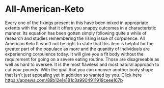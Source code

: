 # All-American-Keto
Every one of the fixings present in this have been mixed in appropriate extents with the goal that it offers you snappy outcomes in a characteristic manner. Its equation has been gotten simply following quite a while of research and studies remembering the rising issue of corpulence. All American Keto It won't not be right to state that this item is helpful for the greater part of the populace as more and the quantity of individuals are experiencing corpulence today. It will give you a fit body without the requirement for going on a severe eating routine. Those are disagreeable as well as hard to oversee. It is the most flawless and most natural approach to cut your pounds. With the goal that you can uncover another body shape that isn't just appealing yet in addition so wanted by you. Click here https://apnews.com/89b12e1e181c3a9904911919ceee167b
